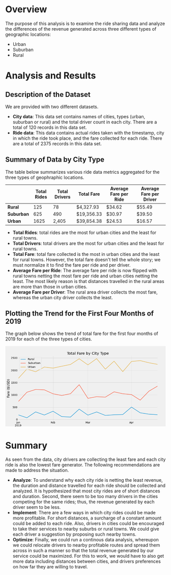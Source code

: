 # Overview

The purpose of this analysis is to examine the ride sharing data and analyze the differences of the revenue generated across three different types of geographic locations:

* Urban
* Suburban
* Rural

# Analysis and Results

## Description of the Dataset

We are provided with two different datasets.
* **City data**: This data set contains names of cities, types (urban, suburban or rural) and the total driver count in each city. There are a total of 120 records in this data set.
* **Ride data**: This data contains actual rides taken with the timestamp, city in which the ride took place, and the fare collected for each ride. There are a total of 2375 records in this data set.

## Summary of Data by City Type

The table below summarizes various ride data metrics aggregated for the three types of geophraphic locations.

|   | Total Rides | Total Drivers	| Total Fare	| Average Fare per Ride	| Average Fare per Driver |
| - | ----------- | ------------- | ----------- | --------------------- | ----------------------- | 
| **Rural** | 125 | 78 | $4,327.93 | $34.62 | $55.49 |
| **Suburban** | 625 | 490 | $19,356.33 | $30.97 | $39.50 |
| **Urban** | 1625 | 2,405 | $39,854.38	| $24.53 | $16.57 |

* **Total Rides**: total rides are the most for urban cities and the least for rural towns.
* **Total Drivers**: total drivers are the most for urban cities and the least for rural towns.
* **Total Fare**: total fare collected is the most in urban cities and the least for rural towns. However, the total fare doesn't tell the whole story; we must normalize it to find the fare per ride and per driver.
* **Average Fare per Ride**: The average fare per ride is now flipped with rural towns netting the most fare per ride and urban cities netting the least. The most likely reason is that distances travelled in the rural areas are more than those in urban cities.
* **Average Fare per Driver**: The rural area driver collects the most fare, whereas the urban city driver collects the least.

## Plotting the Trend for the First Four Months of 2019

The graph below shows the trend of total fare for the first four months of 2019 for each of the three types of cities.

![image_name](analysis/PyBer_fare_summary.png)

# Summary

As seen from the data, city drivers are collecting the least fare and each city ride is also the lowest fare generator. The following recommendations are made to address the situation.

* **Analyze**: To understand why each city ride is netting the least revenue, the duration and distance travelled for each ride should be collected and analyzed. It is hypothesized that most city rides are of short distances and duration. Second, there seem to be too many drivers in the cities competing for the same rides; thus, the revenue generated by each driver seem to be less. 
* **Implement**: There are a few ways in which city rides could be made more profitable. For short distances, a surcharge of a constant amount could be added to each ride. Also, drivers in cities could be encouraged to take their services to nearby suburbs or rural towns. We could give each driver a suggestion by proposing such nearby towns.
* **Optimize**: Finally, we could run a continous data analysis, whereupon we could relocate drivers to nearby profitable routes and spread them across in such a manner so that the total revenue generated by our service could be maximized. For this to work, we would have to also get more data including distances between cities, and drivers preferences on how far they are willing to travel. 
